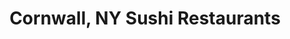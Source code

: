 ---
layout: city
title: Cornwall, NY Sushi Restaurants
permalink: /new-york/cornwall/
stateAbbr: NY
stateName: New York
cityName: Cornwall

---